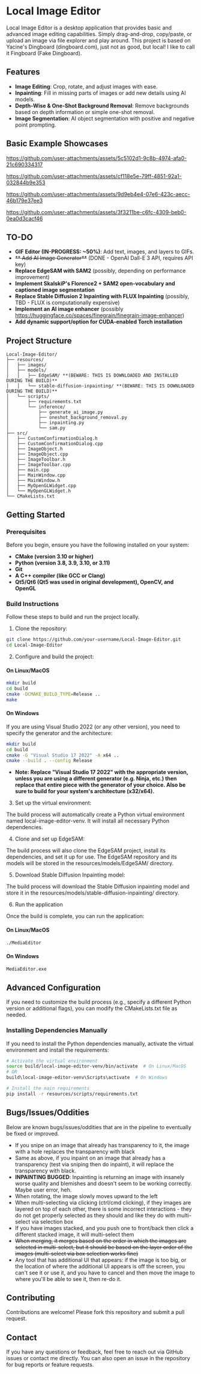 # Local Image Editor

Local Image Editor is a desktop application that provides basic and advanced image editing capabilities. Simply drag-and-drop, copy/paste, or upload an image via file explorer and play around. This project is based on Yacine's Dingboard (dingboard.com), just not as good, but local! I like to call it Fingboard (Fake Dingboard).

## Features

- **Image Editing**: Crop, rotate, and adjust images with ease.
- **Inpainting**: Fill in missing parts of images or add new details using AI models.
- **Depth-Wise & One-Shot Background Removal**: Remove backgrounds based on depth information or simple one-shot removal.
- **Image Segmentation**: AI object segmentation with positive and negative point prompting.


## Basic Example Showcases
https://github.com/user-attachments/assets/5c5102d1-9c8b-4974-afa0-21c690334317

https://github.com/user-attachments/assets/cf118e5e-79ff-4851-92a1-032844b9e353

https://github.com/user-attachments/assets/9d9eb4e4-07e6-423c-aecc-46b179e37ee3

https://github.com/user-attachments/assets/3f3211be-c6fc-4309-beb0-0ea0d3cacf46


## TO-DO
- **GIF Editor (IN-PROGRESS: ~50%)**: Add text, images, and layers to GIFs.
- ~~** Add AI Image Generator**~~ (DONE - OpenAI Dall-E 3 API, requires API key)
- **Replace EdgeSAM with SAM2** (possibly, depending on performance improvement)
- **Implement SkalskiP's Florence2 + SAM2 open-vocabulary and captioned image segmentation**
- **Replace Stable Diffusion 2 Inpainting with FLUX Inpainting** (possibly, TBD - FLUX is computationally expensive)
- **Implement an AI image enhancer** (possibly https://huggingface.co/spaces/finegrain/finegrain-image-enhancer)
- **Add dynamic support/option for CUDA-enabled Torch installation**

## Project Structure

```plaintext
Local-Image-Editor/
├── resources/
│   ├── images/
│   ├── models/
│   │   ├── EdgeSAM/ **(BEWARE: THIS IS DOWNLOADED AND INSTALLED DURING THE BUILD)**
│   │   └── stable-diffusion-inpainting/ **(BEWARE: THIS IS DOWNLOADED DURING THE BUILD)**
│   └── scripts/
│       ├── requirements.txt
│       └── inference/
│           ├── generate_ai_image.py
│           ├── oneshot_background_removal.py
│           ├── inpainting.py
│           └── sam.py
├── src/
│   ├── CustomConfirmationDialog.h
│   ├── CustomConfirmationDialog.cpp
│   ├── ImageObject.h
│   ├── ImageObject.cpp
│   ├── ImageToolbar.h
│   ├── ImageToolbar.cpp
│   ├── main.cpp
│   ├── MainWindow.cpp
│   ├── MainWindow.h
│   ├── MyOpenGLWidget.cpp
│   └── MyOpenGLWidget.h
└── CMakeLists.txt
```

## Getting Started
### Prerequisites
Before you begin, ensure you have the following installed on your system:
- **CMake (version 3.10 or higher)**
- **Python (version 3.8, 3.9, 3.10, or 3.11)**
- **Git**
- **A C++ compiler (like GCC or Clang)**
- **Qt5/Qt6 (Qt5 was used in original development), OpenCV, and OpenGL**

### Build Instructions
Follow these steps to build and run the project locally.

1. Clone the repository:

```bash
git clone https://github.com/your-username/Local-Image-Editor.git
cd Local-Image-Editor
```

2. Configure and build the project:

#### On Linux/MacOS
```bash
mkdir build
cd build
cmake -DCMAKE_BUILD_TYPE=Release ..
make
```

#### On Windows
If you are using Visual Studio 2022 (or any other version), you need to specify the generator and the architecture:
```bash
mkdir build
cd build
cmake -G "Visual Studio 17 2022" -A x64 ..
cmake --build . --config Release
```
- **Note: Replace "Visual Studio 17 2022" with the appropriate version, unless you are using a different generator (e.g. Ninja, etc.) then replace that entire piece with the generator of your choice. Also be sure to build for your system's architecture (x32/x64).**

3. Set up the virtual environment:

The build process will automatically create a Python virtual environment named local-image-editor-venv. It will install all necessary Python dependencies.

4. Clone and set up EdgeSAM:

The build process will also clone the EdgeSAM project, install its dependencies, and set it up for use. The EdgeSAM repository and its models will be stored in the resources/models/EdgeSAM/ directory.

5. Download Stable Diffusion Inpainting model:

The build process will download the Stable Diffusion inpainting model and store it in the resources/models/stable-diffusion-inpainting/ directory.

6. Run the application

Once the build is complete, you can run the application:

#### On Linux/MacOS
```bash
./MediaEditor
```

#### On Windows
```bash
MediaEditor.exe
```

## Advanced Configuration
If you need to customize the build process (e.g., specify a different Python version or additional flags), you can modify the CMakeLists.txt file as needed.

### Installing Dependencies Manually
If you need to install the Python dependencies manually, activate the virtual environment and install the requirements:

```bash
# Activate the virtual environment
source build/local-image-editor-venv/bin/activate  # On Linux/MacOS
# OR
build\local-image-editor-venv\Scripts\activate  # On Windows

# Install the main requirements
pip install -r resources/scripts/requirements.txt
```

## Bugs/Issues/Oddities
Below are known bugs/issues/oddities that are in the pipeline to eventually be fixed or improved.
- If you snipe on an image that already has transparency to it, the image with a hole replaces the transparency with black
- Same as above, if you inpaint on an image that already has a transparency (test via sniping then do inpaint), it will replace the transparency with black.
- **INPAINTING BUGGED**: Inpainting is returning an image with insanely worse quality and blemishes and doesn't seem to be working correctly. Maybe user error, heh.
- When rotating, the image slowly moves upward to the left
- When multi-selecting via clicking (ctrl/cmd clicking), if they images are layered on top of each other, there is some incorrect interactions - they do not get properly selected as they should and like they do with multi-select via selection box
- If you have images stacked, and you push one to front/back then click a different stacked image, it will multi-select them
- ~~When merging, it merges based on the order in which the images are selected in multi-select, but it should be based on the layer order of the images (multi-select via box selection works fine)~~
- Any tool that has additional UI that appears: if the image is too big, or the location of where the additional UI appears is off the screen, you can't see it or use it, and you have to cancel and then move the image to where you'll be able to see it, then re-do it.

## Contributing
Contributions are welcome! Please fork this repository and submit a pull request.

## Contact
If you have any questions or feedback, feel free to reach out via GitHub issues or contact me directly. You can also open an issue in the repository for bug reports or feature requests.
